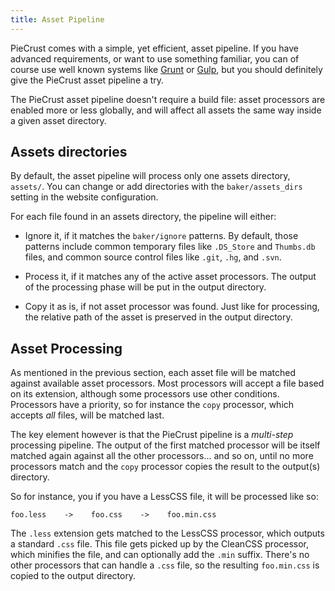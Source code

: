 ```yaml
---
title: Asset Pipeline
---
```


PieCrust comes with a simple, yet efficient, asset pipeline. If you have
advanced requirements, or want to use something familiar, you can of course use
well known systems like [Grunt][] or [Gulp][], but you should definitely give
the PieCrust asset pipeline a try.

The PieCrust asset pipeline doesn't require a build file: asset processors are
enabled more or less globally, and will affect all assets the same way inside a
given asset directory.


## Assets directories

By default, the asset pipeline will process only one assets directory, `assets/`.
You can change or add directories with the `baker/assets_dirs` setting in the
website configuration.

For each file found in an assets directory, the pipeline will either:

* Ignore it, if it matches the `baker/ignore` patterns. By default, those
  patterns include common temporary files like `.DS_Store` and `Thumbs.db`
  files, and common source control files like `.git`, `.hg`, and `.svn`.

* Process it, if it matches any of the active asset processors. The output of
  the processing phase will be put in the output directory.

* Copy it as is, if not asset processor was found. Just like for processing, the
  relative path of the asset is preserved in the output directory.


## Asset Processing

As mentioned in the previous section, each asset file will be matched against
available asset processors. Most processors will accept a file based on its
extension, although some processors use other conditions. Processors have a
priority, so for instance the `copy` processor, which accepts _all_ files, will
be matched last.

The key element however is that the PieCrust pipeline is a _multi-step_
processing pipeline. The output of the first matched processor will be itself
matched again against all the other processors... and so on, until no more
processors match and the `copy` processor copies the result to the output(s)
directory.

So for instance, you if you have a LessCSS file, it will be processed like so:

    foo.less    ->    foo.css    ->    foo.min.css

The `.less` extension gets matched to the LessCSS processor, which outputs a
standard `.css` file. This file gets picked up by the CleanCSS processor, which
minifies the file, and can optionally add the `.min` suffix. There's no other
processors that can handle a `.css` file, so the resulting `foo.min.css` is
copied to the output directory.




[Grunt]: http://gruntjs.com/
[Gulp]: http://gulpjs.com/
[procref]: {{docurl('reference/asset-processors')}}

